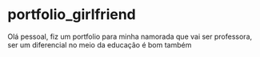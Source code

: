 # portfolio_girlfriend
Olá pessoal, fiz um portfolio para minha namorada que vai ser professora, ser um diferencial no meio da educação é bom também
